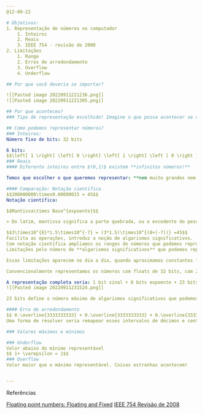 ```yaml
---
@12-09-22

# Objetivos:
1. Representação de números no computador
	1. Inteiros 
	2. Reais
	3. IEEE 754 - revisão de 2008
2. Limitações
	1. Range
	2. Erros de arredondamento
	3. Overflow
	4. Underflow

## Por que você deveria se importar?

![[Pasted image 20220911221236.png]]
![[Pasted image 20220911221305.png]]

## Por que aconteceu?
### Tipo de representação escolhido! Imagine o que possa acontecer se você acumular a diferença de milhares de operações dessas?

## Como podemos representar números?
### Inteiros:
Número fixo de bits: 32 bits

6 bits:
$$\left[ 1 \right] \left[ 0 \right] \left[ 1 \right] \left [ 0 \right ]\left [ 1 \right ]\left [ 0 \right ] = \left[ 1\times 32 \right] \left[ 0\times 16 \right] \left[ 1\times 8 \right] \left [ 0\times 4 \right ]\left [ 1\times 2 \right ]\left [ 0\times 1 \right ] = 42_{10}$$
### Reais
#### Diferente inteiros entre $(0,1)$ existem **infinitos números!**

Temos que escolher o que queremos representar: **nem muito grandes nem muito pequenos**

#### Comparação: Notação científica
$$300000000\times0.00000015 = 45$$
Notação científica:

$$Mantissa\times Base^{expoente}$$

> Do latim, mantissa significa a parte quebrada, ou o excedente do peso. 

$$3\times10^{8}*1.5\times10^{-7} = (3*1.5)\times10^{(8+(-7))} =45$$
Facilita as operações, introduz a noção de algarismos significativos.
Com notação cientifica ampliamos os ranges de números que podemos representar, mas criamos novas limitações também
Limitações pelo número de **algarismos significativos** que podemos representar

Essas limitações aparecem no dia a dia, quando aproximamos constantes físicas $9.98 \approx 10$.

Convencionalmente representamos os números com floats de 32 bits, com 23 bits de mantissa. E 56 em floats de 64 bits. Mas a base da notação é 2 e não 10.

A representação completa seria: 1 bit sinal + 8 bits expoente + 23 bits de mantissa
![[Pasted image 20220911231524.png]]

23 bits define o número máximo de algarismos significativos que podemos representar! Depois disso há arredondamento!

#### Erro de arredondamento
$$ 0.\overline{3333333333} + 0.\overline{3333333333} + 0.\overline{3333333333} = 0.\overline{9999999999}$$
Uma forma de resolver seria remapear esses intervalos de décimos e centésimos para inteiros e depois dividir pelo número adequado.

### Valores máximos e mínimos

### Underflow
Valor abaixo do mínimo representável
$$ 1+ \varepsilon = 1$$
### Overflow
Valor maior que o máximo representável. Coisas estranhas acontecem!


---
```

Referências

[Floating point numbers: Floating and Fixed](https://youtu.be/f4ekifyijIg)
[IEEE 754 Revisão de 2008](https://irem.univ-reunion.fr/IMG/pdf/ieee-754-2008.pdf)
